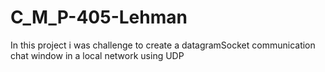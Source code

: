 # C_M_P-405-Lehman
In this project i was challenge to create a datagramSocket communication chat window in a local network using UDP 
